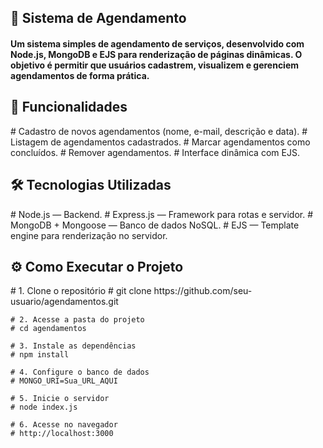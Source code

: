 <h2>📅 Sistema de Agendamento</h2>
<h4>
    Um sistema simples de agendamento de serviços, desenvolvido com Node.js, MongoDB e EJS para renderização de páginas dinâmicas.
    O objetivo é permitir que usuários cadastrem, visualizem e gerenciem agendamentos de forma prática.
</h4>

<h2>
    🚀 Funcionalidades
</h2>
<p>
    # Cadastro de novos agendamentos (nome, e-mail, descrição e data).
    # Listagem de agendamentos cadastrados.
    # Marcar agendamentos como concluídos.
    # Remover agendamentos.
    # Interface dinâmica com EJS.
</p>

<h2>
    🛠️ Tecnologias Utilizadas
</h2>
<p>
    # Node.js — Backend.
    # Express.js — Framework para rotas e servidor.
    # MongoDB + Mongoose — Banco de dados NoSQL.
    # EJS — Template engine para renderização no servidor.
</p>

<h2>
    ⚙️ Como Executar o Projeto
</h2>
<p>
    # 1. Clone o repositório
    # git clone https://github.com/seu-usuario/agendamentos.git

    # 2. Acesse a pasta do projeto
    # cd agendamentos

    # 3. Instale as dependências
    # npm install

    # 4. Configure o banco de dados
    # MONGO_URI=Sua_URL_AQUI

    # 5. Inicie o servidor
    # node index.js

    # 6. Acesse no navegador
    # http://localhost:3000
</p>


